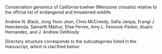 Conservation genomics of California towhee (Melozone crissalis) relative to the official list of endangered and threatened wildlife


Andrew N. Black, Jong Yoon Jeon, Chris McCreedy, Safia Janjua, Erangi J Heenkenda, Samarth Mathur, Elise Ferree, Amy L. Fesnock-Parker, Alvaro Hernandez, and J. Andrew DeWoody



Directory structure corresponds to the subcategories listed in the manuscript, which is clarrified below:





